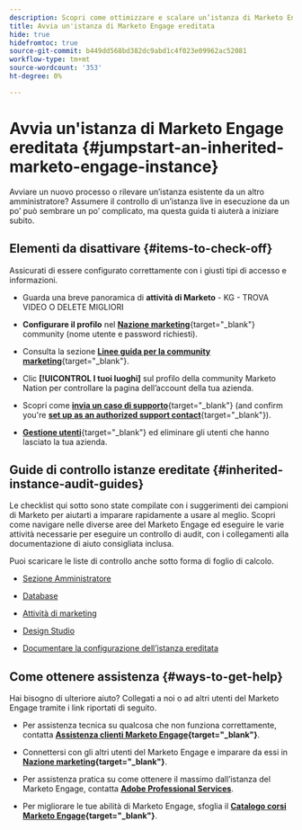 ```yaml
---
description: Scopri come ottimizzare e scalare un’istanza di Marketo Engage esistente che hai ereditato. Segui l’elenco di controllo per controllare le impostazioni di amministrazione e mantenere l’igiene del database.
title: Avvia un'istanza di Marketo Engage ereditata
hide: true
hidefromtoc: true
source-git-commit: b449dd568bd382dc9abd1c4f023e09962ac52081
workflow-type: tm+mt
source-wordcount: '353'
ht-degree: 0%

---
```


# Avvia un&#39;istanza di Marketo Engage ereditata {#jumpstart-an-inherited-marketo-engage-instance}

Avviare un nuovo processo o rilevare un’istanza esistente da un altro amministratore? Assumere il controllo di un’istanza live in esecuzione da un po’ può sembrare un po’ complicato, ma questa guida ti aiuterà a iniziare subito.

## Elementi da disattivare {#items-to-check-off}

Assicurati di essere configurato correttamente con i giusti tipi di accesso e informazioni.

* Guarda una breve panoramica di **attività di Marketo** - KG - TROVA VIDEO O DELETE MIGLIORI

* **Configurare il profilo** nel [**Nazione marketing**](https://nation.marketo.com/){target="_blank"} community (nome utente e password richiesti).

* Consulta la sezione [**Linee guida per la community marketing**](https://nation.marketo.com/t5/community-guidelines/ct-p/community-guidelines){target="_blank"}.

* Clic **[!UICONTROL I tuoi luoghi]** sul profilo della community Marketo Nation per controllare la pagina dell’account della tua azienda.

* Scopri come [**invia un caso di supporto**](https://nation.marketo.com/t5/Knowledgebase/Submitting-a-Support-Case-to-Marketo-Support/ta-p/252201){target="_blank"} (and confirm you're [**set up as an authorized support contact**](https://nation.marketo.com/t5/Knowledgebase/Managing-Authorized-Support-Contacts/ta-p/254341){target="_blank"}).

* [**Gestione utenti**](/help/marketo/product-docs/administration/users-and-roles/managing-marketo-users.md){target="_blank"} ed eliminare gli utenti che hanno lasciato la tua azienda.

## Guide di controllo istanze ereditate {#inherited-instance-audit-guides}

Le checklist qui sotto sono state compilate con i suggerimenti dei campioni di Marketo per aiutarti a imparare rapidamente a usare al meglio. Scopri come navigare nelle diverse aree del Marketo Engage ed eseguire le varie attività necessarie per eseguire un controllo di audit, con i collegamenti alla documentazione di aiuto consigliata inclusa.

Puoi scaricare le liste di controllo anche sotto forma di foglio di calcolo.

* [Sezione Amministratore](/help/marketo/getting-started/inheriting-a-marketo-instance/new-inherit-doc-1.md)

* [Database](/help/marketo/getting-started/inheriting-a-marketo-instance/new-inherit-doc-2.md)

* [Attività di marketing](/help/marketo/getting-started/inheriting-a-marketo-instance/new-inherit-doc-3.md)

* [Design Studio](/help/marketo/getting-started/inheriting-a-marketo-instance/new-inherit-doc-4.md)

* [Documentare la configurazione dell’istanza ereditata](/help/marketo/getting-started/inheriting-a-marketo-instance/new-inherit-doc-5.md)

## Come ottenere assistenza {#ways-to-get-help}

Hai bisogno di ulteriore aiuto? Collegati a noi o ad altri utenti del Marketo Engage tramite i link riportati di seguito.

* Per assistenza tecnica su qualcosa che non funziona correttamente, contatta **[Assistenza clienti Marketo Engage](https://nation.marketo.com/t5/Support/ct-p/Support){target="_blank"}**.

* Connettersi con gli altri utenti del Marketo Engage e imparare da essi in **[Nazione marketing](https://nation.marketo.com/){target="_blank"}**.

* Per assistenza pratica su come ottenere il massimo dall’istanza del Marketo Engage, contatta **[Adobe Professional Services](https://business.adobe.com/products/marketo/services-support.html)**.

* Per migliorare le tue abilità di Marketo Engage, sfoglia il **[Catalogo corsi Marketo Engage](https://learning.adobe.com/catalog.html?products=Marketo%20Engage){target="_blank"}**.
